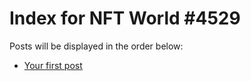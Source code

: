 # Index for NFT World #4529
Posts will be displayed in the order below:

- [Your first post](./001-first.md)

